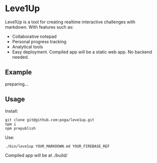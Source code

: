 # Leve1Up

Leve1Up is a tool for creating realtime interactive challenges with markdown. With features such as:

- Collaborative notepad
- Personal progress tracking
- Analytical tools
- Easy deployment. Compiled app will be a static web app. No backend needed.

## Example

preparing...

## Usage

Install:

```
git clone git@github.com:poga/leve1up.git
npm i
npm prepublish
```

Use:

```
./bin/leve1up YOUR_MARKDOWN.md YOUR_FIREBASE_REF
```

Compiled app will be at ./build/
